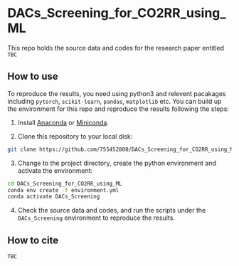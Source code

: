 # DACs_Screening_for_CO2RR_using_ML

This repo holds the source data and codes for the research paper entitled  `TBC`

## How to use

To reproduce the results, you need using python3 and relevent pacakages including `pytorch`, `scikit-learn`, `pandas`,  `matplotlib` etc.
You can build up the environment for this repo and reproduce the results following the steps:

1. Install [Anaconda](https://www.anaconda.com/) or [Miniconda](https://docs.conda.io/en/latest/miniconda.html).


2. Clone this repository to your local disk:

```bash
git clone https://github.com/755452800/DACs_Screening_for_CO2RR_using_ML.git
```

3. Change to the project directory, create the python environment and activate the environment:

```bash
cd DACs_Screening_for_CO2RR_using_ML
conda env create -f environment.yml
conda activate DACs_Screening
```

4. Check the source data and codes, and run the scripts under the `DACs_Screening` environment to reproduce the results.

## How to cite

`TBC`
